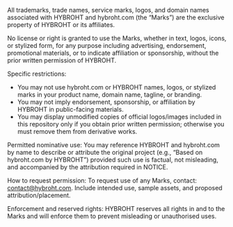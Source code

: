 All trademarks, trade names, service marks, logos, and domain names associated with HYBROHT and hybroht.com (the “Marks”) are the exclusive property of HYBROHT or its affiliates.

No license or right is granted to use the Marks, whether in text, logos, icons, or stylized form, for any purpose including advertising, endorsement, promotional materials, or to indicate affiliation or sponsorship, without the prior written permission of HYBROHT.

Specific restrictions:
- You may not use hybroht.com or HYBROHT names, logos, or stylized marks in your product name, domain name, tagline, or branding.
- You may not imply endorsement, sponsorship, or affiliation by HYBROHT in public-facing materials.
- You may display unmodified copies of official logos/images included in this repository only if you obtain prior written permission; otherwise you must remove them from derivative works.

Permitted nominative use:
You may reference HYBROHT and hybroht.com by name to describe or attribute the original project (e.g., “Based on hybroht.com by HYBROHT”) provided such use is factual, not misleading, and accompanied by the attribution required in NOTICE.

How to request permission:
To request use of any Marks, contact: contact@hybroht.com. Include intended use, sample assets, and proposed attribution/placement.

Enforcement and reserved rights:
HYBROHT reserves all rights in and to the Marks and will enforce them to prevent misleading or unauthorised uses.
